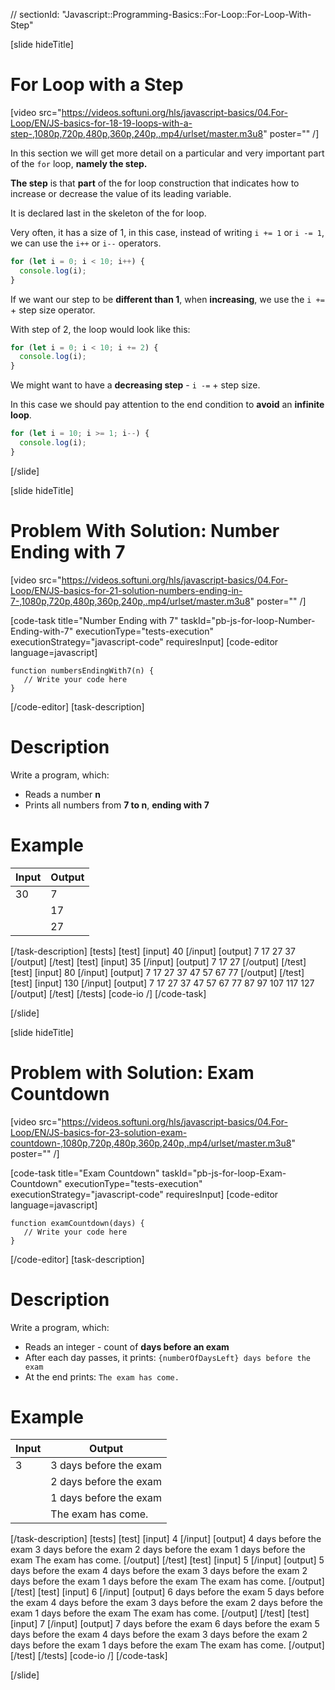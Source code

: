 // sectionId: "Javascript::Programming-Basics::For-Loop::For-Loop-With-Step"

[slide hideTitle]
# For Loop with a Step

[video src="https://videos.softuni.org/hls/javascript-basics/04.For-Loop/EN/JS-basics-for-18-19-loops-with-a-step-,1080p,720p,480p,360p,240p,.mp4/urlset/master.m3u8" poster="" /]

In this section we will get more detail on a particular and very important part of the `for` loop, **namely the step.** 

**The step** is that **part** of the for loop construction that indicates how to increase or decrease the value of its leading variable. 

It is declared last in the skeleton of the for loop. 

Very often, it has a size of 1, in this case, instead of writing `i += 1` or `i -= 1`, we can use the `i++` or `i--` operators.

```js live
for (let i = 0; i < 10; i++) {
  console.log(i);
}
```

If we want our step to be **different than 1**, when **increasing**, we use the `i +=` + step size operator.

 With step of 2, the loop would look like this:

```js live
for (let i = 0; i < 10; i += 2) {
  console.log(i);
}
```

We might want to have a **decreasing step** - `i -=` + step size. 

In this case we should pay attention to the end condition to **avoid** an **infinite loop**.

```js live
for (let i = 10; i >= 1; i--) {
  console.log(i);
}
```

[/slide]


[slide hideTitle]
# Problem With Solution: Number Ending with 7

[video src="https://videos.softuni.org/hls/javascript-basics/04.For-Loop/EN/JS-basics-for-21-solution-numbers-ending-in-7-,1080p,720p,480p,360p,240p,.mp4/urlset/master.m3u8" poster="" /]


[code-task title="Number Ending with 7" taskId="pb-js-for-loop-Number-Ending-with-7" executionType="tests-execution" executionStrategy="javascript-code" requiresInput]
[code-editor language=javascript]
```
function numbersEndingWith7(n) {
   // Write your code here
}
```
[/code-editor]
[task-description]
# Description
Write a program, which:

* Reads a number **n**
* Prints all numbers from **7 to n**, **ending with 7**

# Example
| **Input** | **Output** |
| --- | --- |
|30| 7 |
||17 |
||27 |

[/task-description]
[tests]
[test]
[input]
40
[/input]
[output]
7
17
27
37
[/output]
[/test]
[test]
[input]
35
[/input]
[output]
7
17
27
[/output]
[/test]
[test]
[input]
80
[/input]
[output]
7
17
27
37
47
57
67
77
[/output]
[/test]
[test]
[input]
130
[/input]
[output]
7
17
27
37
47
57
67
77
87
97
107
117
127
[/output]
[/test]
[/tests]
[code-io /]
[/code-task]

[/slide]


[slide hideTitle]
# Problem with Solution: Exam Countdown

[video src="https://videos.softuni.org/hls/javascript-basics/04.For-Loop/EN/JS-basics-for-23-solution-exam-countdown-,1080p,720p,480p,360p,240p,.mp4/urlset/master.m3u8" poster="" /]


[code-task title="Exam Countdown" taskId="pb-js-for-loop-Exam-Countdown" executionType="tests-execution" executionStrategy="javascript-code" requiresInput]
[code-editor language=javascript]
```
function examCountdown(days) {
   // Write your code here
}
```
[/code-editor]
[task-description]
# Description
Write a program, which:

* Reads an integer - count of **days before an exam**
* After each day passes, it prints: `{numberOfDaysLeft} days before the exam`
* At the end prints: `The exam has come.`

# Example
| **Input** | **Output** |
| --- | --- |
|3| 3 days before the exam |
||2 days before the exam |
||1 days before the exam |
||The exam has come. |

[/task-description]
[tests]
[test]
[input]
4
[/input]
[output]
4 days before the exam
3 days before the exam
2 days before the exam
1 days before the exam
The exam has come.
[/output]
[/test]
[test]
[input]
5
[/input]
[output]
5 days before the exam
4 days before the exam
3 days before the exam
2 days before the exam
1 days before the exam
The exam has come.
[/output]
[/test]
[test]
[input]
6
[/input]
[output]
6 days before the exam
5 days before the exam
4 days before the exam
3 days before the exam
2 days before the exam
1 days before the exam
The exam has come.
[/output]
[/test]
[test]
[input]
7
[/input]
[output]
7 days before the exam
6 days before the exam
5 days before the exam
4 days before the exam
3 days before the exam
2 days before the exam
1 days before the exam
The exam has come.
[/output]
[/test]
[/tests]
[code-io /]
[/code-task]

[/slide]

